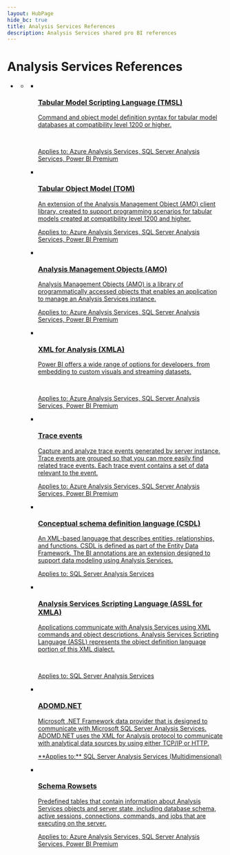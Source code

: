 ```yaml
---
layout: HubPage
hide_bc: true
title: Analysis Services References
description: Analysis Services shared pro BI references 
---
```

<div id="main" class="v2">
    <div class="container">
        <h1>Analysis Services References</h1>
        <p style="font-size: 1.12rem;margin-bottom: 1rem;"></p>
        <ul class="pivots">
            <li>
                <a href="#home"></a>
                <ul id="home">
                    <li>
                        <a href="#home-all"></a>
                        <ul id="home-all" class="cardsA">
                            <li>
                                <a href="tmsl/tabular-model-scripting-language-tmsl-reference.md">
                                    <div class="cardSize">
                                        <div class="cardPadding">
                                            <div class="card">
                                                <div class="cardImageOuter">
                                                    <div class="cardImage">
                                                       <img src="./media/index/power-bi-4x-Developer_ECCE.svg" alt="" />
                                                    </div>
                                                </div>
                                                <div class="cardText">
                                                    <h3>Tabular Model Scripting Language (TMSL)</h3>
                                                    <p>Command and object model definition syntax for tabular model databases at compatibility level 1200 or higher.</p><br>
                                                    <p>Applies to: Azure Analysis Services, SQL Server Analysis Services, Power BI Premium</p>
                                                </div>
                                            </div>
                                        </div>
                                    </div>
                                </a>
                            </li>
                            <li>
                                <a href="tom/introduction-to-the-tabular-object-model-tom-in-analysis-services-amo.md">
                                    <div class="cardSize">
                                        <div class="cardPadding">
                                            <div class="card">
                                                <div class="cardImageOuter">
                                                    <div class="cardImage">
                                                       <img src="./media/index/power-bi-4x-Developer_ECCE.svg" alt="" />
                                                    </div>
                                                </div>
                                                <div class="cardText">
                                                    <h3>Tabular Object Model (TOM)</h3>
                                                    <p>An extension of the Analysis Management Object (AMO) client library, created to support programming scenarios for tabular models created at compatibility level 1200 and higher.</p>
                                                    <p>Applies to: Azure Analysis Services, SQL Server Analysis Services, Power BI Premium</p>
                                                </div>
                                            </div>
                                        </div>
                                    </div>
                                </a>
                            </li>                            
                            <li>
                                <a href="amo/developing-with-analysis-management-objects-amo.md">
                                    <div class="cardSize">
                                        <div class="cardPadding">
                                            <div class="card">
                                                <div class="cardImageOuter">
                                                    <div class="cardImage">
                                                       <img src="./media/index/power-bi-4x-Developer_ECCE.svg" alt="" />
                                                    </div>
                                                </div>
                                                <div class="cardText">
                                                    <h3>Analysis Management Objects (AMO)</h3>
                                                    <p>Analysis Management Objects (AMO) is a library of programmatically accessed objects that enables an application to manage an Analysis Services instance.</p>
                                                    <p>Applies to: Azure Analysis Services, SQL Server Analysis Services, Power BI Premium</p>
                                                </div>
                                            </div>
                                        </div>
                                    </div>
                                </a>
                            </li>
                            <li>
                                <a href="xmla/xml-for-analysis-xmla-reference.md">
                                    <div class="cardSize">
                                        <div class="cardPadding">
                                            <div class="card">
                                                <div class="cardImageOuter">
                                                    <div class="cardImage">
                                                       <img src="./media/index/power-bi-4x-Developer_ECCE.svg" alt="" />
                                                    </div>
                                                </div>
                                                <div class="cardText">
                                                    <h3>XML for Analysis (XMLA)</h3>
                                                    <p>Power BI offers a wide range of options for developers, from embedding to custom visuals and streaming datasets.</p><br>
                                                    <p>Applies to: Azure Analysis Services, SQL Server Analysis Services, Power BI Premium</p>
                                                </div>
                                            </div>
                                        </div>
                                    </div>
                                </a>
                            </li>
                            <li>
                                <a href="trace-events/analysis-services-trace-events.md">
                                    <div class="cardSize">
                                        <div class="cardPadding">
                                            <div class="card">
                                                <div class="cardImageOuter">
                                                    <div class="cardImage">
                                                       <img src="./media/index/power-bi-4x-Developer_ECCE.svg" alt="" />
                                                    </div>
                                                </div>
                                                <div class="cardText">
                                                    <h3>Trace events</h3>
                                                    <p>Capture and analyze trace events generated by server instance. Trace events are grouped so that you can more easily find related trace events. Each trace event contains a set of data relevant to the event.</p>
                                                    <p>Applies to: Azure Analysis Services, SQL Server Analysis Services, Power BI Premium</p>
                                                </div>
                                            </div>
                                        </div>
                                    </div>
                                </a>
                            </li>
                            <li>
                                <a href="csdl/csdl-annotations-for-business-intelligence-csdlbi.md">
                                    <div class="cardSize">
                                        <div class="cardPadding">
                                            <div class="card">
                                                <div class="cardImageOuter">
                                                    <div class="cardImage">
                                                       <img src="./media/index/power-bi-4x-Developer_ECCE.svg" alt="" />
                                                    </div>
                                                </div>
                                                <div class="cardText">
                                                    <h3>Conceptual schema definition language (CSDL)</h3>
                                                    <p>An XML-based language that describes entities, relationships, and functions. CSDL is defined as part of the Entity Data Framework. The BI annotations are an extension designed to support data modeling using Analysis Services.</p>
                                                    <p>Applies to: SQL Server Analysis Services</p>
                                                </div>
                                            </div>
                                        </div>
                                    </div>
                                </a>
                            </li>
                            <li>
                                <a href="assl/analysis-services-scripting-language-assl-for-xmla.md">
                                    <div class="cardSize">
                                        <div class="cardPadding">
                                            <div class="card">
                                                <div class="cardImageOuter">
                                                    <div class="cardImage">
                                                       <img src="./media/index/power-bi-4x-Developer_ECCE.svg" alt="" />
                                                    </div>
                                                </div>
                                                <div class="cardText">
                                                    <h3>Analysis Services Scripting Language (ASSL for XMLA)</h3>
                                                    <p>Applications communicate with Analysis Services using XML commands and object descriptions. Analysis Services Scripting Language (ASSL) represents the object definition language portion of this XML dialect.</p><br>
                                                    <p>Applies to: SQL Server Analysis Services</p>
                                                </div>
                                            </div>
                                        </div>
                                    </div>
                                </a>
                            </li>
                            <li>
                                <a href="adomd/developing-with-adomd-net.md">
                                    <div class="cardSize">
                                        <div class="cardPadding">
                                            <div class="card">
                                                <div class="cardImageOuter">
                                                    <div class="cardImage">
                                                       <img src="./media/index/power-bi-4x-Developer_ECCE.svg" alt="" />
                                                    </div>
                                                </div>
                                                <div class="cardText">
                                                    <h3>ADOMD.NET</h3>
                                                    <p>Microsoft .NET Framework data provider that is designed to communicate with Microsoft SQL Server Analysis Services. ADOMD.NET uses the XML for Analysis protocol to communicate with analytical data sources by using either TCP/IP or HTTP.</p>
                                                    <p>**Applies to:** SQL Server Analysis Services (Multidimensional)</p>
                                                </div>
                                            </div>
                                        </div>
                                    </div>
                                </a>
                            </li>
                            <li>
                                <a href="csdl/csdl-annotations-for-business-intelligence-csdlbi.md">
                                    <div class="cardSize">
                                        <div class="cardPadding">
                                            <div class="card">
                                                <div class="cardImageOuter">
                                                    <div class="cardImage">
                                                       <img src="./media/index/power-bi-4x-Developer_ECCE.svg" alt="" />
                                                    </div>
                                                </div>
                                                <div class="cardText">
                                                    <h3>Schema Rowsets</h3>
                                                    <p>Predefined tables that contain information about Analysis Services objects and server state, including database schema, active sessions, connections, commands, and jobs that are executing on the server. </p>
                                                    <p>Applies to: Azure Analysis Services, SQL Server Analysis Services, Power BI Premium</p>
                                                </div>
                                            </div>
                                        </div>
                                    </div>
                                </a>
                            </li>
                        </ul>
                    </li>
                </ul>
            </li>
        </ul>
    </div>
</div>
